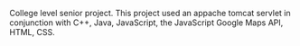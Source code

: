 College level senior project. This project used an appache tomcat servlet in conjunction with C++, Java, JavaScript, the JavaScript Google Maps API, HTML, CSS.
